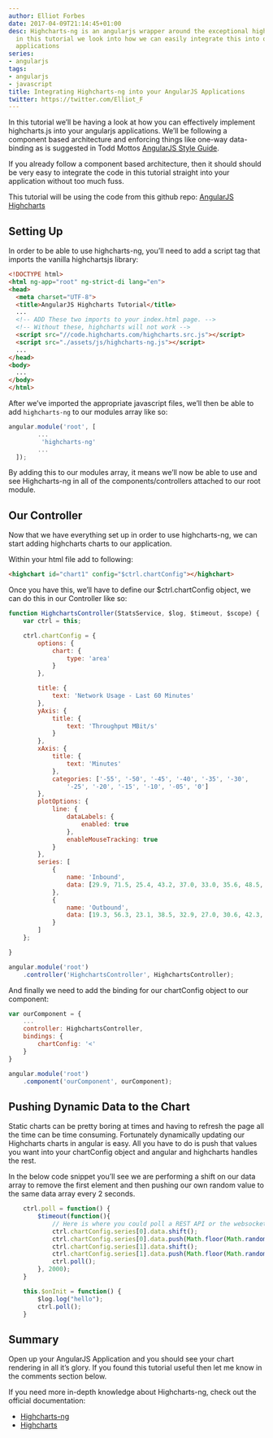 ```yaml
---
author: Elliot Forbes
date: 2017-04-09T21:14:45+01:00
desc: Highcharts-ng is an angularjs wrapper around the exceptional highchartsjs library,
  in this tutorial we look into how we can easily integrate this into our angularjs
  applications
series:
- angularjs
tags:
- angularjs
- javascript
title: Integrating Highcharts-ng into your AngularJS Applications
twitter: https://twitter.com/Elliot_F
---
```


In this tutorial we’ll be having a look at how you can effectively implement highcharts.js into your angularjs applications. We’ll be following a component based architecture and enforcing things like one-way data-binding as is suggested in Todd Mottos [AngularJS Style Guide](https://github.com/toddmotto/angular-styleguide).

If you already follow a component based architecture, then it should should be very easy to integrate the code in this tutorial straight into your application without too much fuss.

<div class="github-link">
This tutorial will be using the code from this github repo: <a href="https://github.com/elliotforbes/angular-server-dashboard">AngularJS Highcharts</a>
</div>

## Setting Up

In order to be able to use highcharts-ng, you’ll need to add a script tag that imports the vanilla highchartsjs library:

```html
<!DOCTYPE html>
<html ng-app="root" ng-strict-di lang="en">
<head>
  <meta charset="UTF-8">
  <title>AngularJS Highcharts Tutorial</title>
  ...
  <!-- ADD These two imports to your index.html page. -->
  <!-- Without these, highcharts will not work -->
  <script src="//code.highcharts.com/highcharts.src.js"></script>
  <script src="./assets/js/highcharts-ng.js"></script>
  ...
</head>
<body>
  ...
</body>
</html>
```

After we’ve imported the appropriate javascript files, we’ll then be able to add `highcharts-ng` to our modules array like so:

```js
angular.module('root', [
        ...
         'highcharts-ng'
        ...  
  ]);
```
By adding this to our modules array, it means we’ll now be able to use and see Highcharts-ng in all of the components/controllers attached to our root module.

## Our Controller 

Now that we have everything set up in order to use highcharts-ng, we can start adding highcharts charts to our application. 

Within your html file add to following:

```html
<highchart id="chart1" config="$ctrl.chartConfig"></highchart>
```

Once you have this, we’ll have to define our $ctrl.chartConfig object, we can do this in our Controller like so:

```js
function HighchartsController(StatsService, $log, $timeout, $scope) {
    var ctrl = this;

    ctrl.chartConfig = {
        options: {
            chart: {
                type: 'area'
            }
        },

        title: {
            text: 'Network Usage - Last 60 Minutes'
        },
        yAxis: {
            title: {
                text: 'Throughput MBit/s'
            }
        },
        xAxis: {
            title: {
                text: 'Minutes'
            },
            categories: ['-55', '-50', '-45', '-40', '-35', '-30', 
                '-25', '-20', '-15', '-10', '-05', '0']
        },
        plotOptions: {
            line: {
                dataLabels: {
                    enabled: true
                },
                enableMouseTracking: true
            }
        },
        series: [
            {   
                name: 'Inbound',
                data: [29.9, 71.5, 25.4, 43.2, 37.0, 33.0, 35.6, 48.5, 21.4, 19.1, 16.6, 54.4]
            },
            {
                name: 'Outbound',
                data: [19.3, 56.3, 23.1, 38.5, 32.9, 27.0, 30.6, 42.3, 17.4, 12.0, 9.1, 34.0]
            }
        ]
    };

}

angular.module('root')
    .controller('HighchartsController', HighchartsController);
```

And finally we need to add the binding for our chartConfig object to our component:

```js
var ourComponent = {
    ...
    controller: HighchartsController,
    bindings: {
        chartConfig: '<'
    }
}

angular.module('root')
    .component('ourComponent', ourComponent);
```

## Pushing Dynamic Data to the Chart

Static charts can be pretty boring at times and having to refresh the page all the time can be time consuming. Fortunately dynamically updating our Highcharts charts in angular is easy. All you have to do is push that values you want into your chartConfig object and angular and highcharts handles the rest.

In the below code snippet you’ll see we are performing a shift on our data array to remove the first element and then pushing our own random value to the same data array every 2 seconds.

```js
    ctrl.poll = function() {
        $timeout(function(){
            // Here is where you could poll a REST API or the websockets service for live data
            ctrl.chartConfig.series[0].data.shift();
            ctrl.chartConfig.series[0].data.push(Math.floor(Math.random() * 20) + 1);
            ctrl.chartConfig.series[1].data.shift();
            ctrl.chartConfig.series[1].data.push(Math.floor(Math.random() * 20) + 1);
            ctrl.poll();
        }, 2000);
    }

    this.$onInit = function() {
        $log.log("hello");
        ctrl.poll();
    }
```


## Summary

Open up your AngularJS Application and you should see your chart rendering in all it’s glory. If you found this tutorial useful then let me know in the comments section below.

If you need more in-depth knowledge about Highcharts-ng, check out the official documentation:

* [Highcharts-ng](https://github.com/pablojim/highcharts-ng)
* [Highcharts](http://www.highcharts.com/)
